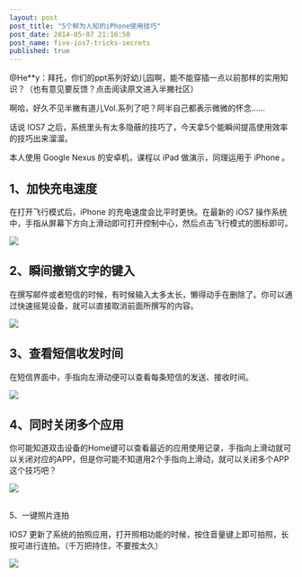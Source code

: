 ```yaml
---
layout: post
post_title: "5个鲜为人知的iPhone使用技巧"
post_date: 2014-05-07 21:16:50
post_name: five-ios7-tricks-secrets
published: true
---
```

@He**y：拜托，你们的ppt系列好幼儿园啊，能不能穿插一点以前那样的实用知识？（也有意见要反馈？点击阅读原文进入半撇社区）

啊哈，好久不见半撇有道儿Vol.系列了吧？阿半自己都表示微微的怀念……

话说 IOS7 之后，系统里头有太多隐蔽的技巧了，今天拿5个能瞬间提高使用效率的技巧出来溜溜。

本人使用 Google Nexus 的安卓机，课程以 iPad 做演示，同理运用于 iPhone 。

## 1、加快充电速度

在打开飞行模式后，iPhone 的充电速度会比平时更快。在最新的 iOS7 操作系统中，手指从屏幕下方向上滑动即可打开控制中心，然后点击飞行模式的图标即可。

![](http://mmbiz.qpic.cn/mmbiz/z3T1vlHdIX9xbdmGAAaLsaOWUbw4xPu6lPO4CdB6icqpHDqMEWqrJx67g7kcNxPicxGrmZvrrwR5xoH9v6zMB8ow/0)

## 2、瞬间撤销文字的键入

在撰写邮件或者短信的时候，有时候输入太多太长，懒得动手在删除了。你可以通过快速摇晃设备，就可以直接取消前面所撰写的内容。

**![](http://mmbiz.qpic.cn/mmbiz/z3T1vlHdIX9xbdmGAAaLsaOWUbw4xPu6vOrVukSyk4SvJAw8gxWgOricgyhZQy3deZhXaJk80rI52ibHZJd9KqxA/0)**

## 3、查看短信收发时间

在短信界面中，手指向左滑动便可以查看每条短信的发送、接收时间。

![](http://mmbiz.qpic.cn/mmbiz/z3T1vlHdIX9xbdmGAAaLsaOWUbw4xPu6Q1CiblibFkQK0NaAxjbYkRvj7wVz7B3ajjv85fzuZWFroOic2tXY92a3g/0)

## 4、同时关闭多个应用

你可能知道双击设备的Home键可以查看最近的应用使用记录，手指向上滑动就可以关闭对应的APP，但是你可能不知道用2个手指向上滑动，就可以关闭多个APP这个技巧吧？

![](http://mmbiz.qpic.cn/mmbiz/z3T1vlHdIX9xbdmGAAaLsaOWUbw4xPu6Y7YRC7I7B7qWc6XibkpTOmmsA0lgdf764rdS7HiaHloXB1eATxOoeMrA/0)

##

5、一键照片连拍

IOS7 更新了系统的拍照应用，打开照相功能的时候，按住音量键上即可拍照，长按可进行连拍。（千万把持住，不要按太久）

![](http://mmbiz.qpic.cn/mmbiz/z3T1vlHdIX9xbdmGAAaLsaOWUbw4xPu6ibMLiaMibzneGdQwHNcYpxNAMBHytnPCrRvSNWlic689YddkRMoZexh9BA/0)